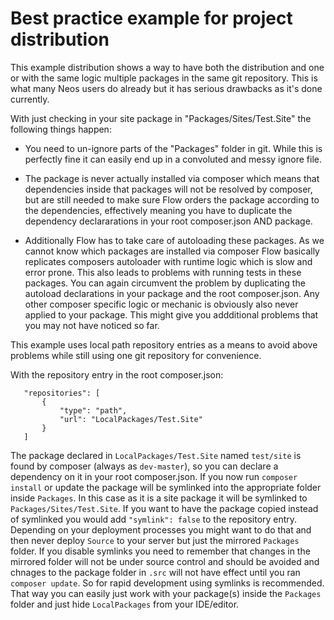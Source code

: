 Best practice example for project distribution
==============================================

This example distribution shows a way to have both the distribution and
one or with the same logic multiple packages in the same git repository.
This is what many Neos users do already but it has serious drawbacks as
it's done currently.

With just checking in your site package in "Packages/Sites/Test.Site" the
following things happen:

- You need to un-ignore parts of the "Packages" folder in git. While this
  is perfectly fine it can easily end up in a convoluted and messy ignore file.

- The package is never actually installed via composer which means that
  dependencies inside that packages will not be resolved by composer, but
  are still needed to make sure Flow orders the package according to the
  dependencies, effectively meaning you have to duplicate the dependency
  declararations in your root composer.json AND package.

- Additionally Flow has to take care of autoloading these packages. As we
  cannot know which packages are installed via composer Flow basically
  replicates composers autoloader with runtime logic which is slow and
  error prone. This also leads to problems with running tests in these
  packages. You can again circumvent the problem by duplicating the
  autoload declarations in your package and the root composer.json.
  Any other composer specific logic or mechanic is obviously also never
  applied to your package. This might give you addditional problems that
  you may not have noticed so far.

This example uses local path repository entries as a means to avoid above
problems while still using one git repository for convenience.

With the repository entry in the root composer.json:

       "repositories": [
           {
               "type": "path",
               "url": "LocalPackages/Test.Site"
           }
       ]

The package declared in `LocalPackages/Test.Site` named `test/site` is found by
composer (always as `dev-master`), so you can declare a dependency on it
in your root composer.json. If you now run `composer install` or update
the package will be symlinked into the appropriate folder inside `Packages`.
In this case as it is a site package it will be symlinked to
`Packages/Sites/Test.Site`. If you want to have the package copied instead of
symlinked you would add `"symlink": false` to the repository entry.
Depending on your deployment processes you might want to do that and then
never deploy `Source` to your server but just the mirrored `Packages` folder.
If you disable symlinks you need to remember that changes in the mirrored
folder will not be under source control and should be avoided and chnages
to the package folder in `.src` will not have effect until you ran
`composer update`. So for rapid development using symlinks is recommended.
That way you can easily just work with your package(s) inside the `Packages`
folder and just hide `LocalPackages` from your IDE/editor.
